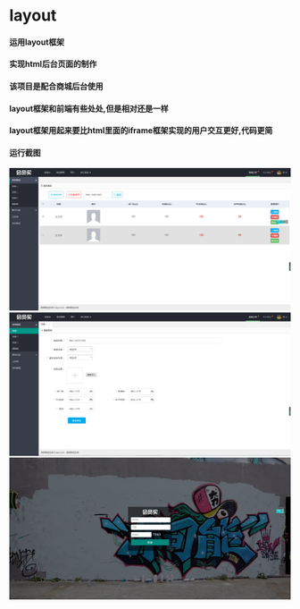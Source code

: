 # layout
#### 运用layout框架
#### 实现html后台页面的制作
#### 该项目是配合商城后台使用
#### layout框架和前端有些处处,但是相对还是一样
#### layout框架用起来要比html里面的iframe框架实现的用户交互更好,代码更简
   
#### 运行截图

<img src="images/git/img1.png" />

<img src="images/git/img2.png" />

<img src="images/git/img3.png" />